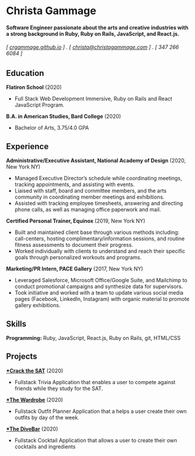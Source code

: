 Christa Gammage
======

#### Software Engineer passionate about the arts and creative industries with a strong background in Ruby, Ruby on Rails, JavaScript, and React.js. 
###### [ [crgammage.github.io](http://crgammage.github.io) ] . [ christa@christagammage.com ] . [ 347 266 6084 ]


Education
---------
**Flatiron School** (2020)

- Full Stack Web Development Immersive, Ruby on Rails and React JavaScript Program. 

**B.A. in American Studies, Bard College** (2020)

- Bachelor of Arts, 3.75/4.0 GPA

Experience
---------
**Administrative/Executive Assistant, National Academy of Design** (2020, New York NY)

- Managed Executive Director’s schedule while coordinating meetings, tracking appointments, and assisting with events.
- Liaised with staff, board and committee members, and the arts community in coordinating member meetings and exhibitions.
- Assisted with tracking employee timesheets, answering and directing phone calls, as well as managing office paperwork and
mail.

**Certified Personal Trainer, Equinox** (2019, New York NY)

- Built and maintained client base through various methods including: call-centers, hosting complimentary/information sessions, and routine fitness assessments to document their progress.
- Worked individually with clients to understand and reach their specific goals through personalized workouts and programs.

**Marketing/PR Intern, PACE Gallery** (2017, New York NY)

- Leveraged Salesforce, Microsoft Office/Google Suite, and Mailchimp to conduct promotional campaigns and synthesize data for supervisors.
- Took initiative and worked with a team to update various social media pages (Facebook, LinkedIn, Instagram) with organic material to promote gallery exhibitions.

Skills
------
**Programming:** Ruby, JavaScript, React.js, Ruby on Rails, git, HTML/CSS

Projects
--------
**[*Crack the SAT](https://www.youtube.com/watch?v=aQhU7f90Ncc&feature=youtu.be)** (2020)
- Fullstack Trivia Application that enables a user to compete against friends while they study for the SAT.

**[*The Wardrobe](https://www.youtube.com/watch?v=ijdLGr1_VDc&feature=youtu.be)** (2020)
- Fullstack Outfit Planner Application that a helps a user create their own outfits by day of the week.

**[*The DiveBar](https://www.youtube.com/watch?v=6SfjCO1CNso&feature=youtu.be)** (2020)
- Fullstack Cocktail Application that allows a user to create their own cocktails and ingredients




